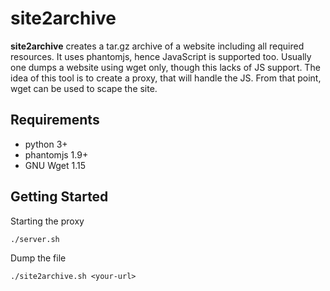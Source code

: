 site2archive
============

**site2archive** creates a tar.gz archive of a website including all required resources. It uses phantomjs, hence JavaScript is supported too.
Usually one dumps a website using wget only, though this lacks of JS support. The idea of this tool is to create a proxy, that will handle the JS. From that point, wget can be used to scape the site.

Requirements
------------

- python 3+
- phantomjs 1.9+
- GNU Wget 1.15


Getting Started
---------------

Starting the proxy

```./server.sh```

Dump the file

```./site2archive.sh <your-url>```

